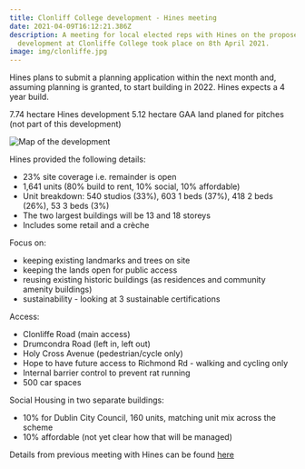 ```yaml
---
title: Clonliff College development - Hines meeting
date: 2021-04-09T16:12:21.386Z
description: A meeting for local elected reps with Hines on the proposed
  development at Clonliffe College took place on 8th April 2021.
image: img/clonliffe.jpg
---
```

Hines plans to submit a planning application within the next month and, assuming planning is granted, to start building in 2022. Hines expects a 4 year build.

7.74 hectare Hines development
5.12 hectare GAA land planed for pitches (not part of this development)

![Map of the development](img/clonliffe-map.png)

Hines provided the following details:

* 23% site coverage i.e. remainder is open
* 1,641 units (80% build to rent, 10% social, 10% affordable)
* Unit breakdown: 540 studios (33%), 603 1 beds (37%), 418 2 beds (26%), 53 3 beds (3%)
* The two largest buildings will be 13 and 18 storeys
* Includes some retail and a crèche

Focus on:

* keeping existing landmarks and trees on site
* keeping the lands open for public access
* reusing existing historic buildings (as residences and community amenity buildings)
* sustainability - looking at 3 sustainable certifications

Access:

* Clonliffe Road (main access)
* Drumcondra Road (left in, left out)
* Holy Cross Avenue (pedestrian/cycle only)
* Hope to have future access to Richmond Rd - walking and cycling only
* Internal barrier control to prevent rat running
* 500 car spaces

Social Housing in two separate buildings:

* 10% for Dublin City Council, 160 units, matching unit mix across the scheme
* 10% affordable (not yet clear how that will be managed)

Details from previous meeting with Hines can be found [here](https://neasahourigan.com/post/update-on-the-development-plans-for-the-conliffe-college-site/)
